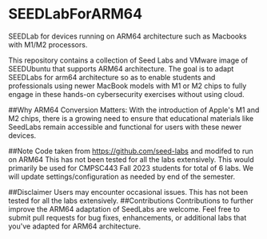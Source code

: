 # SEEDLabForARM64
SEEDLab for devices running on ARM64 architecture such as Macbooks with M1/M2 processors.

This repository contains a collection of Seed Labs and VMware image of SEEDUbuntu that supports ARM64 architecture. The goal is to adapt SEEDLabs for arm64 architecture so as to enable students and professionals using newer MacBook models with M1 or M2 chips to fully engage in these hands-on cybersecurity exercises without using cloud. 

##Why ARM64 Conversion Matters:
With the introduction of Apple's M1 and M2 chips, there is a growing need to ensure that educational materials like SeedLabs remain accessible and functional for users with these newer devices. 


##Note
Code taken from https://github.com/seed-labs and modifed to run on ARM64
This has not been tested for all the labs extensively. This would primarily be used for CMPSC443 Fall 2023 students for total of 6 labs. We will update settings/configuration as needed by end of the semester.

##Disclaimer
Users may encounter occasional issues. This has not been tested for all the labs extensively. 
##Contributions
Contributions to further improve the ARM64 adaptation of SeedLabs are welcome. Feel free to submit pull requests for bug fixes, enhancements, or additional labs that you've adapted for ARM64 architecture.
